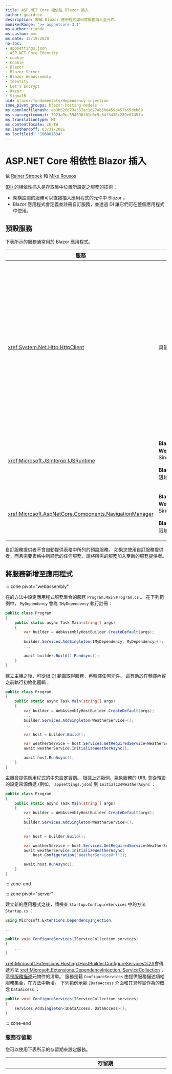 ```yaml
---
title: ASP.NET Core 相依性 Blazor 插入
author: guardrex
description: 瞭解 Blazor 應用程式如何將服務插入至元件。
monikerRange: '>= aspnetcore-3.1'
ms.author: riande
ms.custom: mvc
ms.date: 12/19/2020
no-loc:
- appsettings.json
- ASP.NET Core Identity
- cookie
- Cookie
- Blazor
- Blazor Server
- Blazor WebAssembly
- Identity
- Let's Encrypt
- Razor
- SignalR
uid: blazor/fundamentals/dependency-injection
zone_pivot_groups: blazor-hosting-models
ms.openlocfilehash: ab3b526e73a567ac1d77ab500459d457a65deb69
ms.sourcegitcommit: 7923a9ec594690f01e0c9c6df3416c239e6745fb
ms.translationtype: MT
ms.contentlocale: zh-TW
ms.lasthandoff: 03/31/2021
ms.locfileid: "106081334"
---
```

# <a name="aspnet-core-blazor-dependency-injection"></a>ASP.NET Core 相依性 Blazor 插入

依 [Rainer Stropek](https://www.timecockpit.com) 和 [Mike Rousos](https://github.com/mjrousos)

[ (DI) ](xref:fundamentals/dependency-injection) 的相依性插入是存取集中位置所設定之服務的技術：

* 架構註冊的服務可以直接插入應用程式的元件中 Blazor 。
* Blazor 應用程式會定義並註冊自訂服務，並透過 DI 讓它們可在整個應用程式中使用。

## <a name="default-services"></a>預設服務

下表所示的服務通常用於 Blazor 應用程式。

| 服務 | 存留期 | 描述 |
| ------- | -------- | ----------- |
| <xref:System.Net.Http.HttpClient> | 具範圍 | <p>提供方法來傳送 HTTP 要求，以及從 URI 所識別的資源接收 HTTP 回應。</p><p><xref:System.Net.Http.HttpClient>應用程式中的實例會 Blazor WebAssembly 使用瀏覽器來處理背景中的 HTTP 流量。</p><p>Blazor Server 依預設，應用程式不會包含 <xref:System.Net.Http.HttpClient> 已設定為服務的服務。 提供 <xref:System.Net.Http.HttpClient> 給 Blazor Server 應用程式。</p><p>如需詳細資訊，請參閱<xref:blazor/call-web-api>。</p><p><xref:System.Net.Http.HttpClient>註冊為範圍服務，而非 singleton。 如需詳細資訊，請參閱 [服務存留期](#service-lifetime) 一節。</p> |
| <xref:Microsoft.JSInterop.IJSRuntime> | <p>**Blazor WebAssembly**： Singleton</p><p>**Blazor Server**：限域</p> | 代表 javascript 呼叫會分派至其中的 JavaScript 執行時間實例。 如需詳細資訊，請參閱<xref:blazor/call-javascript-from-dotnet>。 |
| <xref:Microsoft.AspNetCore.Components.NavigationManager> | <p>**Blazor WebAssembly**： Singleton</p><p>**Blazor Server**：限域</p> | 包含使用 Uri 和流覽狀態的協助程式。 如需詳細資訊，請參閱 [URI 和流覽狀態](xref:blazor/fundamentals/routing#uri-and-navigation-state-helpers)協助程式。 |

自訂服務提供者不會自動提供表格中所列的預設服務。 如果您使用自訂服務提供者，而且需要表格中所顯示的任何服務，請將所需的服務加入至新的服務提供者。

## <a name="add-services-to-an-app"></a>將服務新增至應用程式

::: zone pivot="webassembly"

在的方法中設定應用程式服務集合的服務 `Program.Main` `Program.cs` 。 在下列範例中， `MyDependency` 會為 `IMyDependency` 執行註冊：

```csharp
public class Program
{
    public static async Task Main(string[] args)
    {
        var builder = WebAssemblyHostBuilder.CreateDefault(args);
        ...
        builder.Services.AddSingleton<IMyDependency, MyDependency>();
        ...

        await builder.Build().RunAsync();
    }
}
```

建立主機之後，可從根 DI 範圍取得服務，再轉譯任何元件。 這有助於在轉譯內容之前執行初始化邏輯：

```csharp
public class Program
{
    public static async Task Main(string[] args)
    {
        var builder = WebAssemblyHostBuilder.CreateDefault(args);
        ...
        builder.Services.AddSingleton<WeatherService>();
        ...

        var host = builder.Build();

        var weatherService = host.Services.GetRequiredService<WeatherService>();
        await weatherService.InitializeWeatherAsync();

        await host.RunAsync();
    }
}
```

主機會提供應用程式的中央設定實例。 根據上述範例，氣象服務的 URL 會從預設的設定來源傳遞 (例如， `appsettings.json`) 到 `InitializeWeatherAsync` ：

```csharp
public class Program
{
    public static async Task Main(string[] args)
    {
        var builder = WebAssemblyHostBuilder.CreateDefault(args);
        ...
        builder.Services.AddSingleton<WeatherService>();
        ...

        var host = builder.Build();

        var weatherService = host.Services.GetRequiredService<WeatherService>();
        await weatherService.InitializeWeatherAsync(
            host.Configuration["WeatherServiceUrl"]);

        await host.RunAsync();
    }
}
```

::: zone-end

::: zone pivot="server"

建立新的應用程式之後，請檢查 `Startup.ConfigureServices` 中的方法 `Startup.cs` ：

```csharp
using Microsoft.Extensions.DependencyInjection;

...

public void ConfigureServices(IServiceCollection services)
{
    ...
}
```

<xref:Microsoft.Extensions.Hosting.IHostBuilder.ConfigureServices%2A>會傳遞方法 <xref:Microsoft.Extensions.DependencyInjection.IServiceCollection> ，這是[服務描述](xref:Microsoft.Extensions.DependencyInjection.ServiceDescriptor)元物件的清單。 服務是藉 `ConfigureServices` 由提供服務描述項給服務集合，在方法中新增。 下列範例示範 `IDataAccess` 介面和其具體實作為的概念 `DataAccess` ：

```csharp
public void ConfigureServices(IServiceCollection services)
{
    services.AddSingleton<IDataAccess, DataAccess>();
}
```

::: zone-end

### <a name="service-lifetime"></a>服務存留期

您可以使用下表所示的存留期來設定服務。

| 存留期 | 描述 |
| -------- | ----------- |
| <xref:Microsoft.Extensions.DependencyInjection.ServiceDescriptor.Scoped%2A> | <p>Blazor WebAssembly 應用程式目前不具有 DI 範圍的概念。 `Scoped`-註冊的服務行為類似 `Singleton` 服務。</p><p>裝載 Blazor Server 模型支援 `Scoped` 跨 HTTP 要求的存留期，而不 SignalR 是在用戶端上載入的元件之間的連接/線路訊息之間的存留期。 Razor應用程式的頁面或 MVC 部分會以一般方式來處理已設定範圍的服務，並在頁面或視圖之間流覽，或從頁面或視圖切換至元件時，在 *每個 HTTP 要求* 上重新建立服務。 在用戶端上流覽元件時，不會重建已設定範圍的服務，而伺服器的通訊會透過使用者的線路連線來進行， SignalR 而不是透過 HTTP 要求。 在用戶端上的下列元件案例中，會重建範圍服務，因為系統會為使用者建立新的線路：</p><ul><li>使用者關閉瀏覽器視窗。 使用者會開啟新視窗，並流覽回應用程式。</li><li>使用者會在瀏覽器視窗中關閉應用程式的最後一個索引標籤。 使用者會開啟新的索引標籤，並流覽回應用程式。</li><li>使用者選取瀏覽器的 [重載/重新整理] 按鈕。</li></ul><p>如需在應用程式中跨範圍服務保留使用者狀態的詳細資訊 Blazor Server ，請參閱 <xref:blazor/hosting-models?pivots=server> 。</p> |
| <xref:Microsoft.Extensions.DependencyInjection.ServiceDescriptor.Singleton%2A> | DI 會建立服務的 *單一實例* 。 所有需要服務的元件 `Singleton` 都會收到相同服務的實例。 |
| <xref:Microsoft.Extensions.DependencyInjection.ServiceDescriptor.Transient%2A> | 每當元件 `Transient` 從服務容器取得服務的實例時，就會收到服務的 *新實例* 。 |

DI 系統是以 ASP.NET Core 中的 DI 系統為基礎。 如需詳細資訊，請參閱<xref:fundamentals/dependency-injection>。

## <a name="request-a-service-in-a-component"></a>要求元件中的服務

將服務加入至服務集合之後，請使用指示詞將服務插入元件中 [`@inject`](xref:mvc/views/razor#inject) Razor ，其中有兩個參數：

* 類型：要插入的服務類型。
* 屬性：接收插入的 app service 之屬性的名稱。 屬性不需要手動建立。 編譯器會建立屬性。

如需詳細資訊，請參閱<xref:mvc/views/dependency-injection>。

使用多個 [`@inject`](xref:mvc/views/razor#inject) 語句插入不同的服務。

下列範例顯示如何使用 [`@inject`](xref:mvc/views/razor#inject) 。 執行的服務 `Services.IDataAccess` 會插入元件的屬性中 `DataRepository` 。 請注意，程式碼只會使用 `IDataAccess` 抽象概念：

::: moniker range=">= aspnetcore-5.0"

[!code-razor[](~/blazor/common/samples/5.x/BlazorSample_Server/Pages/dependency-injection/CustomerList.razor?name=snippet&highlight=2,19)]

::: moniker-end

::: moniker range="< aspnetcore-5.0"

[!code-razor[](~/blazor/common/samples/3.x/BlazorSample_Server/Pages/dependency-injection/CustomerList.razor?name=snippet&highlight=2,19)]

::: moniker-end

就內部而言，產生的屬性 (`DataRepository`) 會使用[ `[Inject]` 屬性](xref:Microsoft.AspNetCore.Components.InjectAttribute)。 一般而言，不會直接使用此屬性。 如果基類是元件的必要項，而且基類也需要插入的屬性，請手動加入[ `[Inject]` 屬性](xref:Microsoft.AspNetCore.Components.InjectAttribute)：

```csharp
using Microsoft.AspNetCore.Components;

public class ComponentBase : IComponent
{
    [Inject]
    protected IDataAccess DataRepository { get; set; }

    ...
}
```

在衍生自基類的元件中， [`@inject`](xref:mvc/views/razor#inject) 不需要指示詞。 <xref:Microsoft.AspNetCore.Components.InjectAttribute>基類的是已足夠的：

```razor
@page "/demo"
@inherits ComponentBase

<h1>Demo Component</h1>
```

## <a name="use-di-in-services"></a>使用服務中的 DI

複雜的服務可能需要其他服務。 在下列範例中， `DataAccess` 需要 <xref:System.Net.Http.HttpClient> 預設服務。 [`@inject`](xref:mvc/views/razor#inject) (或[ `[Inject]` 屬性](xref:Microsoft.AspNetCore.Components.InjectAttribute)) 無法在服務中使用。 必須改為使用函式 *插入*。 將參數加入至服務的函式，即可新增必要的服務。 當 DI 建立服務時，它會辨識其在函式中所需的服務，並據以提供它們。 在下列範例中，此函式會接收 <xref:System.Net.Http.HttpClient> VIA DI 的。 <xref:System.Net.Http.HttpClient> 是預設服務。

```csharp
using System.Net.Http;

public class DataAccess : IDataAccess
{
    public DataAccess(HttpClient http)
    {
        ...
    }
}
```

函式插入的必要條件：

* 必須有一個函式，其引數可由 DI 完成。 如果指定預設值，則允許 DI 未涵蓋的其他參數。
* 適用的函式必須是 `public` 。
* 其中一個適用的函式必須存在。 如果不明確，DI 會擲回例外狀況。

## <a name="utility-base-component-classes-to-manage-a-di-scope"></a>管理 DI 範圍的公用程式基底元件類別

在 ASP.NET Core 應用程式中，範圍服務的範圍通常是目前的要求。 在要求完成之後，DI 系統會處置任何範圍或暫時性的服務。 在 Blazor Server 應用程式中，要求範圍會持續進行用戶端連線的持續時間，這可能會導致暫時性和範圍服務的時間比預期更長。 在 Blazor WebAssembly 應用程式中，以限域存留期註冊的服務會被視為 singleton，所以它們的存留時間比一般 ASP.NET Core 應用程式中的範圍服務長。

> [!NOTE]
> 若要在應用程式中偵測可處置的暫時性服務，請參閱偵測 [暫時性可處置專案](#detect-transient-disposables) 一節。

在應用程式中限制服務存留期的方法 Blazor 是使用 <xref:Microsoft.AspNetCore.Components.OwningComponentBase> 類型。 <xref:Microsoft.AspNetCore.Components.OwningComponentBase> 是衍生自的抽象型別 <xref:Microsoft.AspNetCore.Components.ComponentBase> ，它會建立對應至元件存留期的 DI 範圍。 使用此範圍，您可以使用具有範圍存留期的 DI 服務，並讓它們存留（只要元件的話）。 當元件損毀時，元件範圍服務提供者的服務也會一併處置。 這適用于下列服務：

* 應該在元件中重複使用，因為暫時性存留期不適當。
* 不應該在元件之間共用，因為 singleton 存留期不適當。

有兩種版本的 <xref:Microsoft.AspNetCore.Components.OwningComponentBase> 類型可供使用：

* <xref:Microsoft.AspNetCore.Components.OwningComponentBase> 這是 <xref:Microsoft.AspNetCore.Components.ComponentBase> 具有 <xref:Microsoft.AspNetCore.Components.OwningComponentBase.ScopedServices> 類型之 protected 屬性之類型的抽象、可處置的子系 <xref:System.IServiceProvider> 。 您可以使用此提供者來解析範圍為元件存留期的服務。

  使用插入至元件的 DI 服務， [`@inject`](xref:mvc/views/razor#inject) 或不在元件的範圍中建立[ `[Inject]` 屬性](xref:Microsoft.AspNetCore.Components.InjectAttribute)。 若要使用元件的範圍，必須使用或來解析 <xref:Microsoft.Extensions.DependencyInjection.ServiceProviderServiceExtensions.GetRequiredService%2A> 服務 <xref:System.IServiceProvider.GetService%2A> 。 使用提供者解析的任何服務 <xref:Microsoft.AspNetCore.Components.OwningComponentBase.ScopedServices> 都有從相同範圍提供的相依性。

  ::: moniker range=">= aspnetcore-5.0"

  [!code-razor[](~/blazor/common/samples/5.x/BlazorSample_WebAssembly/Pages/dependency-injection/Preferences.razor?name=snippet&highlight=3,20-21)]

  ::: moniker-end

  ::: moniker range="< aspnetcore-5.0"

  [!code-razor[](~/blazor/common/samples/3.x/BlazorSample_WebAssembly/Pages/dependency-injection/Preferences.razor?name=snippet&highlight=3,20-21)]

  ::: moniker-end

* <xref:Microsoft.AspNetCore.Components.OwningComponentBase%601> 衍生自 <xref:Microsoft.AspNetCore.Components.OwningComponentBase> 並加入 <xref:Microsoft.AspNetCore.Components.OwningComponentBase%601.Service%2A> 屬性，該屬性會從已設定 `T` 範圍的 DI 提供者傳回的實例。 <xref:System.IServiceProvider>當應用程式從 DI 容器使用元件的範圍時，此類型可方便存取範圍服務，而不需要使用的實例。 <xref:Microsoft.AspNetCore.Components.OwningComponentBase.ScopedServices>屬性可供使用，因此應用程式可以視需要取得其他類型的服務。

  ```razor
  @page "/users"
  @attribute [Authorize]
  @inherits OwningComponentBase<AppDbContext>

  <h1>Users (@Service.Users.Count())</h1>

  <ul>
      @foreach (var user in Service.Users)
      {
          <li>@user.UserName</li>
      }
  </ul>
  ```

## <a name="use-of-an-entity-framework-core-ef-core-dbcontext-from-di"></a>從 DI 使用 Entity Framework Core (EF Core) DbCoNtext

如需詳細資訊，請參閱<xref:blazor/blazor-server-ef-core>。

## <a name="detect-transient-disposables"></a>偵測暫時性可處置專案

下列範例示範如何在應使用的應用程式中偵測可處置的暫時性服務 <xref:Microsoft.AspNetCore.Components.OwningComponentBase> 。 如需詳細資訊，請參閱 [管理 DI 領域的公用程式基底元件類別](#utility-base-component-classes-to-manage-a-di-scope) 一節。

::: zone pivot="webassembly"

`DetectIncorrectUsagesOfTransientDisposables.cs`:

::: moniker range=">= aspnetcore-5.0"

[!code-csharp[](~/blazor/common/samples/5.x/BlazorSample_WebAssembly/dependency-injection/DetectIncorrectUsagesOfTransientDisposables.cs)]

::: moniker-end

::: moniker range="< aspnetcore-5.0"

[!code-csharp[](~/blazor/common/samples/3.x/BlazorSample_WebAssembly/dependency-injection/DetectIncorrectUsagesOfTransientDisposables.cs)]

::: moniker-end

`TransientDisposable` () 偵測到下列範例中的 `Program.cs` ：

::: moniker range=">= aspnetcore-5.0"

```csharp
public class Program
{
    public static async Task Main(string[] args)
    {
        var builder = WebAssemblyHostBuilder.CreateDefault(args);
        builder.DetectIncorrectUsageOfTransients();
        builder.RootComponents.Add<App>("#app");

        builder.Services.AddTransient<TransientDisposable>();
        builder.Services.AddScoped(sp =>
            new HttpClient
            {
                BaseAddress = new(builder.HostEnvironment.BaseAddress)
            });

        var host = builder.Build();
        host.EnableTransientDisposableDetection();
        await host.RunAsync();
    }
}

public class TransientDisposable : IDisposable
{
    public void Dispose() => throw new NotImplementedException();
}
```

::: moniker-end

::: moniker range="< aspnetcore-5.0"

```csharp
public class Program
{
    public static async Task Main(string[] args)
    {
        var builder = WebAssemblyHostBuilder.CreateDefault(args);
        builder.DetectIncorrectUsageOfTransients();
        builder.RootComponents.Add<App>("app");

        builder.Services.AddTransient<TransientDisposable>();
        builder.Services.AddScoped(sp =>
            new HttpClient
            {
                BaseAddress = new Uri(builder.HostEnvironment.BaseAddress)
            });

        var host = builder.Build();
        host.EnableTransientDisposableDetection();
        await host.RunAsync();
    }
}

public class TransientDisposable : IDisposable
{
    public void Dispose() => throw new NotImplementedException();
}
```

::: moniker-end

::: zone-end

::: zone pivot="server"

`DetectIncorrectUsagesOfTransientDisposables.cs`:

::: moniker range=">= aspnetcore-5.0"

[!code-csharp[](~/blazor/common/samples/5.x/BlazorSample_Server/dependency-injection/DetectIncorrectUsagesOfTransientDisposables.cs)]

::: moniker-end

::: moniker range="< aspnetcore-5.0"

[!code-csharp[](~/blazor/common/samples/3.x/BlazorSample_Server/dependency-injection/DetectIncorrectUsagesOfTransientDisposables.cs)]

::: moniker-end

將命名空間加入 <xref:Microsoft.Extensions.DependencyInjection?displayProperty=fullName> 至 `Program.cs` ：

```csharp
using Microsoft.Extensions.DependencyInjection;
```

`Program.CreateHostBuilder` `Program.cs` ：

```csharp
public static IHostBuilder CreateHostBuilder(string[] args) =>
    Host.CreateDefaultBuilder(args)
        .DetectIncorrectUsageOfTransients()
        .ConfigureWebHostDefaults(webBuilder =>
        {
            webBuilder.UseStartup<Startup>();
        });
```

`TransientDependency` () 偵測到下列範例中的 `Startup.cs` ：

```csharp
public void ConfigureServices(IServiceCollection services)
{
    services.AddRazorPages();
    services.AddServerSideBlazor();
    services.AddSingleton<WeatherForecastService>();
    services.AddTransient<TransientDependency>();
    services.AddTransient<ITransitiveTransientDisposableDependency, 
        TransitiveTransientDisposableDependency>();
}

public class TransitiveTransientDisposableDependency 
    : ITransitiveTransientDisposableDependency, IDisposable
{
    public void Dispose() { }
}

public interface ITransitiveTransientDisposableDependency
{
}

public class TransientDependency
{
    private readonly ITransitiveTransientDisposableDependency 
        _transitiveTransientDisposableDependency;

    public TransientDependency(ITransitiveTransientDisposableDependency 
        transitiveTransientDisposableDependency)
    {
        _transitiveTransientDisposableDependency = 
            transitiveTransientDisposableDependency;
    }
}
```

::: zone-end

應用程式可以在不擲回例外狀況的情況下註冊暫時性可處置專案。 不過，嘗試在中解析暫時性可處置的結果 <xref:System.InvalidOperationException> ，如下列範例所示。

`Pages/TransientDisposable.razor`:

```razor
@page "/transient-disposable"
@inject TransientDisposable TransientDisposable

<h1>Transient Disposable Detection</h1>
```

流覽至中的 `TransientDisposable` 元件 `/transient-disposable` ， <xref:System.InvalidOperationException> 當架構嘗試建立的實例時，就會擲回 `TransientDisposable` 。

> InvalidOperationException：嘗試在錯誤的範圍內解析暫時性可處置的服務 TransientDisposable。 \<T>針對您嘗試解析的服務 ' t '，請使用 ' OwningComponentBase ' 元件基底類別。

## <a name="additional-resources"></a>其他資源

* <xref:fundamentals/dependency-injection>
* [`IDisposable` 暫時性和共用實例的指引](xref:fundamentals/dependency-injection#idisposable-guidance-for-transient-and-shared-instances)
* <xref:mvc/views/dependency-injection>
